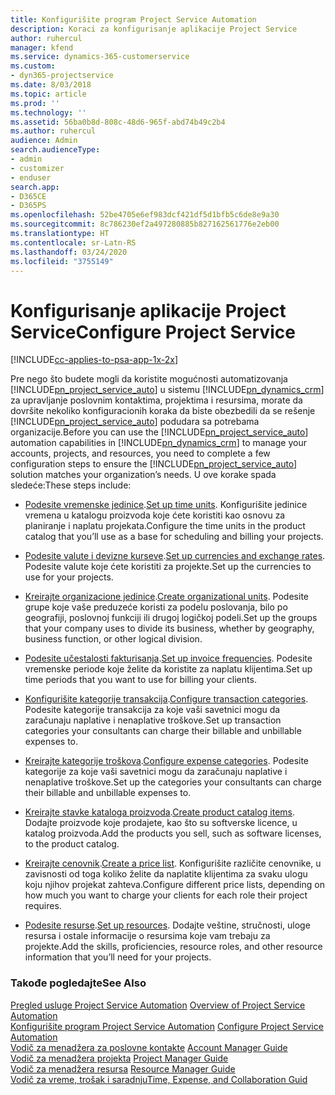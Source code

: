 ```yaml
---
title: Konfigurišite program Project Service Automation
description: Koraci za konfigurisanje aplikacije Project Service
author: ruhercul
manager: kfend
ms.service: dynamics-365-customerservice
ms.custom:
- dyn365-projectservice
ms.date: 8/03/2018
ms.topic: article
ms.prod: ''
ms.technology: ''
ms.assetid: 56ba0b8d-808c-48d6-965f-abd74b49c2b4
ms.author: ruhercul
audience: Admin
search.audienceType:
- admin
- customizer
- enduser
search.app:
- D365CE
- D365PS
ms.openlocfilehash: 52be4705e6ef983dcf421df5d1bfb5c6de8e9a30
ms.sourcegitcommit: 8c786230ef2a497280885b827162561776e2eb00
ms.translationtype: HT
ms.contentlocale: sr-Latn-RS
ms.lasthandoff: 03/24/2020
ms.locfileid: "3755149"
---
```

# <a name="configure-project-service"></a><span data-ttu-id="80161-103">Konfigurisanje aplikacije Project Service</span><span class="sxs-lookup"><span data-stu-id="80161-103">Configure Project Service</span></span>

[!INCLUDE[cc-applies-to-psa-app-1x-2x](../includes/cc-applies-to-psa-app-1x-2x.md)]

<span data-ttu-id="80161-104">Pre nego što budete mogli da koristite mogućnosti automatizovanja [!INCLUDE[pn_project_service_auto](../includes/pn-project-service-auto.md)] u sistemu [!INCLUDE[pn_dynamics_crm](../includes/pn-dynamics-crm.md)] za upravljanje poslovnim kontaktima, projektima i resursima, morate da dovršite nekoliko konfiguracionih koraka da biste obezbedili da se rešenje [!INCLUDE[pn_project_service_auto](../includes/pn-project-service-auto.md)] podudara sa potrebama organizacije.</span><span class="sxs-lookup"><span data-stu-id="80161-104">Before you can use the [!INCLUDE[pn_project_service_auto](../includes/pn-project-service-auto.md)] automation capabilities in [!INCLUDE[pn_dynamics_crm](../includes/pn-dynamics-crm.md)] to manage your accounts, projects, and resources, you need to complete a few configuration steps to ensure the [!INCLUDE[pn_project_service_auto](../includes/pn-project-service-auto.md)] solution matches your organization’s needs.</span></span> <span data-ttu-id="80161-105">U ove korake spada sledeće:</span><span class="sxs-lookup"><span data-stu-id="80161-105">These steps include:</span></span>  
  
-   <span data-ttu-id="80161-106">[Podesite vremenske jedinice](../project-service/set-up-time-units.md).</span><span class="sxs-lookup"><span data-stu-id="80161-106">[Set up time units](../project-service/set-up-time-units.md).</span></span> <span data-ttu-id="80161-107">Konfigurišite jedinice vremena u katalogu proizvoda koje ćete koristiti kao osnovu za planiranje i naplatu projekata.</span><span class="sxs-lookup"><span data-stu-id="80161-107">Configure the time units in the product catalog that you’ll use as a base for scheduling and billing your projects.</span></span>  
  
-   <span data-ttu-id="80161-108">[Podesite valute i devizne kurseve](../project-service/set-up-currencies-exchange-rates.md).</span><span class="sxs-lookup"><span data-stu-id="80161-108">[Set up currencies and exchange rates](../project-service/set-up-currencies-exchange-rates.md).</span></span> <span data-ttu-id="80161-109">Podesite valute koje ćete koristiti za projekte.</span><span class="sxs-lookup"><span data-stu-id="80161-109">Set up the currencies to use for your projects.</span></span>  
  
-   <span data-ttu-id="80161-110">[Kreirajte organizacione jedinice](../project-service/create-organizational-units.md).</span><span class="sxs-lookup"><span data-stu-id="80161-110">[Create organizational units](../project-service/create-organizational-units.md).</span></span> <span data-ttu-id="80161-111">Podesite grupe koje vaše preduzeće koristi za podelu poslovanja, bilo po geografiji, poslovnoj funkciji ili drugoj logičkoj podeli.</span><span class="sxs-lookup"><span data-stu-id="80161-111">Set up the groups that your company uses to divide its business, whether by geography, business function, or other logical division.</span></span>  
  
-   <span data-ttu-id="80161-112">[Podesite učestalosti fakturisanja](../project-service/set-up-invoice-frequencies.md).</span><span class="sxs-lookup"><span data-stu-id="80161-112">[Set up invoice frequencies](../project-service/set-up-invoice-frequencies.md).</span></span> <span data-ttu-id="80161-113">Podesite vremenske periode koje želite da koristite za naplatu klijentima.</span><span class="sxs-lookup"><span data-stu-id="80161-113">Set up time periods that you want to use for billing your clients.</span></span>  
  
-   <span data-ttu-id="80161-114">[Konfigurišite kategorije transakcija](../project-service/configure-transaction-categories.md).</span><span class="sxs-lookup"><span data-stu-id="80161-114">[Configure transaction categories](../project-service/configure-transaction-categories.md).</span></span> <span data-ttu-id="80161-115">Podesite kategorije transakcija za koje vaši savetnici mogu da zaračunaju naplative i nenaplative troškove.</span><span class="sxs-lookup"><span data-stu-id="80161-115">Set up transaction categories your consultants can charge their billable and unbillable expenses to.</span></span>  
  
-   <span data-ttu-id="80161-116">[Kreirajte kategorije troškova](../project-service/configure-expense-categories.md).</span><span class="sxs-lookup"><span data-stu-id="80161-116">[Configure expense categories](../project-service/configure-expense-categories.md).</span></span> <span data-ttu-id="80161-117">Podesite kategorije za koje vaši savetnici mogu da zaračunaju naplative i nenaplative troškove.</span><span class="sxs-lookup"><span data-stu-id="80161-117">Set up the categories your consultants can charge their billable and unbillable expenses to.</span></span>  
  
-   <span data-ttu-id="80161-118">[Kreirajte stavke kataloga proizvoda](../project-service/create-product-catalog-items.md).</span><span class="sxs-lookup"><span data-stu-id="80161-118">[Create product catalog items](../project-service/create-product-catalog-items.md).</span></span> <span data-ttu-id="80161-119">Dodajte proizvode koje prodajete, kao što su softverske licence, u katalog proizvoda.</span><span class="sxs-lookup"><span data-stu-id="80161-119">Add the products you sell, such as software licenses, to the product catalog.</span></span>  
  
-   <span data-ttu-id="80161-120">[Kreirajte cenovnik](../project-service/create-price-list.md).</span><span class="sxs-lookup"><span data-stu-id="80161-120">[Create a price list](../project-service/create-price-list.md).</span></span> <span data-ttu-id="80161-121">Konfigurišite različite cenovnike, u zavisnosti od toga koliko želite da naplatite klijentima za svaku ulogu koju njihov projekat zahteva.</span><span class="sxs-lookup"><span data-stu-id="80161-121">Configure different price lists, depending on how much you want to charge your clients for each role their project requires.</span></span>  
  
-   <span data-ttu-id="80161-122">[Podesite resurse](../project-service/set-up-resources.md).</span><span class="sxs-lookup"><span data-stu-id="80161-122">[Set up resources](../project-service/set-up-resources.md).</span></span> <span data-ttu-id="80161-123">Dodajte veštine, stručnosti, uloge resursa i ostale informacije o resursima koje vam trebaju za projekte.</span><span class="sxs-lookup"><span data-stu-id="80161-123">Add the skills, proficiencies, resource roles, and other resource information that you’ll need for your projects.</span></span>  
  
### <a name="see-also"></a><span data-ttu-id="80161-124">Takođe pogledajte</span><span class="sxs-lookup"><span data-stu-id="80161-124">See Also</span></span>  
 <span data-ttu-id="80161-125">[Pregled usluge Project Service Automation](../project-service/overview.md) </span><span class="sxs-lookup"><span data-stu-id="80161-125">[Overview of Project Service Automation](../project-service/overview.md) </span></span>  
 <span data-ttu-id="80161-126">[Konfigurišite program Project Service Automation](../project-service/configure.md) </span><span class="sxs-lookup"><span data-stu-id="80161-126">[Configure Project Service Automation](../project-service/configure.md) </span></span>  
 <span data-ttu-id="80161-127">[Vodič za menadžera za poslovne kontakte](../project-service/account-manager-guide.md) </span><span class="sxs-lookup"><span data-stu-id="80161-127">[Account Manager Guide](../project-service/account-manager-guide.md) </span></span>  
 <span data-ttu-id="80161-128">[Vodič za menadžera projekta](../project-service/project-manager-guide.md) </span><span class="sxs-lookup"><span data-stu-id="80161-128">[Project Manager Guide](../project-service/project-manager-guide.md) </span></span>  
 <span data-ttu-id="80161-129">[Vodič za menadžera resursa](../project-service/resource-manager-guide.md) </span><span class="sxs-lookup"><span data-stu-id="80161-129">[Resource Manager Guide](../project-service/resource-manager-guide.md) </span></span>  
 [<span data-ttu-id="80161-130">Vodič za vreme, trošak i saradnju</span><span class="sxs-lookup"><span data-stu-id="80161-130">Time, Expense, and Collaboration Guid</span></span>](../project-service/time-expense-collaboration-guide.md)

